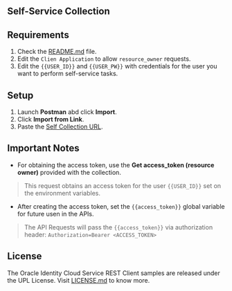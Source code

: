 ## Self-Service Collection

## Requirements

1. Check the [README.md](README.md) file.
2. Edit the ``Clien Application`` to allow ``resource_owner`` requests.
3. Edit the ``{{USER_ID}}`` and ``{{USER_PW}}`` with credentials for the user you want to perform self-service tasks.

## Setup

1. Launch **Postman** abd click **Import**.
2. Click **Import from Link**.
3. Paste the [Self Collection URL](idcs_self_postman_collection.json).

## Important Notes
- For obtaining the access token, use the **Get access_token (resource owner)** provided with the collection. 

> This request obtains an access token for the user ``{{USER_ID}}`` set on the environment variables.

- After creating the access token, set the ``{{access_token}}`` global variable for future usen in the APIs.

> The API Requests will pass the ``{{access_token}}`` via authorization header:
```Authorization=Bearer <ACCESS_TOKEN>```

## License

The Oracle Identity Cloud Service REST Client samples are released under the UPL License. Visit [LICENSE.md](LICENSE.md) to know more.